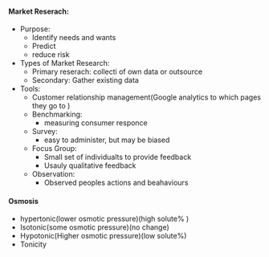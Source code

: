 #### Market Reserach:
 - Purpose:
	 - Identify needs and wants
	 - Predict
	 - reduce risk
 - Types of Market Research:
	 - Primary reserach: collecti of own data or outsource
	 - Secondary: Gather existing data
 - Tools:
	 - Customer relationship management(Google analytics to which pages they go to )
	 - Benchmarking:
		 - measuring consumer responce
	 - Survey:
		 - easy to administer, but may be biased
	 - Focus Group:
		 - Small set of individualts to provide feedback
		 - Usauly qualitative feedback
	 - Observation:
		 - Observed peoples actions and beahaviours

#### Osmosis
 - hypertonic(lower osmotic pressure)(high solute% )
 - Isotonic(some osmotic pressure)(no change)
 - Hypotonic(Higher osmotic pressure)(low solute%)
 - Tonicity

<!--stackedit_data:
eyJoaXN0b3J5IjpbMTM1NTM4MDI3NiwxOTczOTIxNDA5LC0xMD
cwMzE0OTU1LC05Mjc4MDIyOTUsMTkzMTEyNTEzOSw1NTE0NDM5
NTYsLTE4NDA0NDIzMDUsLTI3MjYwODE2MywtMTE1OTM0MjkzM1
19
-->